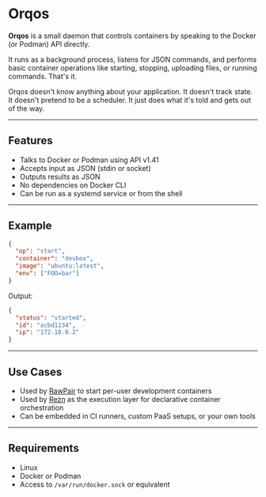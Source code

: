 # Orqos

**Orqos** is a small daemon that controls containers by speaking to the Docker (or Podman) API directly.

It runs as a background process, listens for JSON commands, and performs basic container operations like starting, stopping, uploading files, or running commands. That's it.

Orqos doesn't know anything about your application. It doesn't track state. It doesn't pretend to be a scheduler. It just does what it's told and gets out of the way.

---

## Features

* Talks to Docker or Podman using API v1.41
* Accepts input as JSON (stdin or socket)
* Outputs results as JSON
* No dependencies on Docker CLI
* Can be run as a systemd service or from the shell

---

## Example

```json
{
  "op": "start",
  "container": "devbox",
  "image": "ubuntu:latest",
  "env": ["FOO=bar"]
}
```

Output:

```json
{
  "status": "started",
  "id": "acbd1234",
  "ip": "172.18.0.2"
}
```

---

## Use Cases

* Used by [RawPair](https://github.com/rawpair/rawpair) to start per-user development containers
* Used by [Rezn](https://github.com/rezn-project/rezn) as the execution layer for declarative container orchestration
* Can be embedded in CI runners, custom PaaS setups, or your own tools

---

## Requirements

* Linux
* Docker or Podman
* Access to `/var/run/docker.sock` or equivalent
